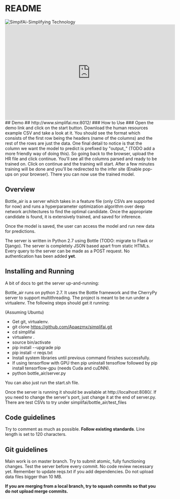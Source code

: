 # README #
<img src="http://www.simplifai.mx/wp-content/uploads/2017/05/SimplifAiLogo_1.png" alt="SimpifAi-Simplifying Technology"/>
<iframe width="560" height="315" src="https://www.youtube.com/embed/o0ix881crP8" frameborder="0" allow="autoplay; encrypted-media" allowfullscreen></iframe>
## Demo ##
http://www.simplifai.mx:8012/
### How to Use ###
Open the demo link and click on the start button. 
Download the human resources example CSV and take a look at it. You should see the format which consists of the first row being the headers (name of the columns) and the rest of the rows are just the data. One final detail to notice is that the column we want the model to predict is prefixed by "output_" (TODO add a more friendly way of doing this).
So going back to the browser, upload the HR file and click continue. You'll see all the columns parsed and ready to be trained on.
Click on continue and the training will start. After a few minutes training will be done and you'll be redirected to the infer site (Enable pop-ups on your browser). There you can now use the trained model.


## Overview ##

Bottle_air is a server which takes in a feature file (only CSVs are supported for now) and runs a hyperparameter optimization algorithm over deep network architectures to find the optimal candidate. Once the appropriate candidate is found, it is extensively trained, and saved for inference.

Once the model is saved, the user can access the model and run new data for predictions.

The server is written in Python 2.7 using Bottle (TODO: migrate to Flask or Django). The server is completely JSON based apart from static HTMLs. Every query to the server can be made as a POST request. No authentication has been added **yet**.

## Installing and Running ##

A bit of docs to get the server up-and-running:

Bottle_air runs on python 2.7. It uses the Bottle framework and the CherryPy server to support multithreading. The project is meant to be run under a virtualenv. The following steps should get it running:

(Assuming Ubuntu)

* Get git, virtualenv.
* git clone https://github.com/Apaezmx/simplifai.git
* cd simplifai
* virtualenv .
* source bin/activate
* pip install --upgrade pip
* pip install -r reqs.txt
* Install system libraries until previous command finishes successfully.
* If using tensorflow with GPU then pip uninstall tensoflow followed by pip install tensorflow-gpu (needs Cuda and cuDNN).
* python bottle_air/server.py

You can also just run the start.sh file.

Once the server is running it should be available at http://localhost:8080/. If you need to change the server's port, just change it at the end of server.py. There are test CSVs to try under simplifai/bottle_air/test_files

## Code guidelines ##

Try to comment as much as possible. **Follow existing standards**. Line length is set to 120 characters.

## Git guidelines ##

Main work is on master branch. Try to submit atomic, fully functioning changes. Test the server before every commit. No code review necessary yet. Remember to update reqs.txt if you add dependencies. Do not upload data files bigger than 10 MB.

**If you are merging from a local branch, try to squash commits so that you do not upload merge commits.**
